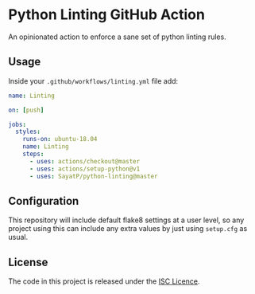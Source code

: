 # Python Linting GitHub Action

An opinionated action to enforce a sane set of python linting rules.

## Usage

Inside your `.github/workflows/linting.yml` file add:

```yaml
name: Linting

on: [push]

jobs:
  styles:
    runs-on: ubuntu-18.04
    name: Linting
    steps:
      - uses: actions/checkout@master
      - uses: actions/setup-python@v1
      - uses: SayatP/python-linting@master
```

## Configuration

This repository will include default flake8 settings at a user level, so any
project using this can include any extra values by just using `setup.cfg` as
usual.

## License

The code in this project is released under the [ISC Licence](LICENCE).
